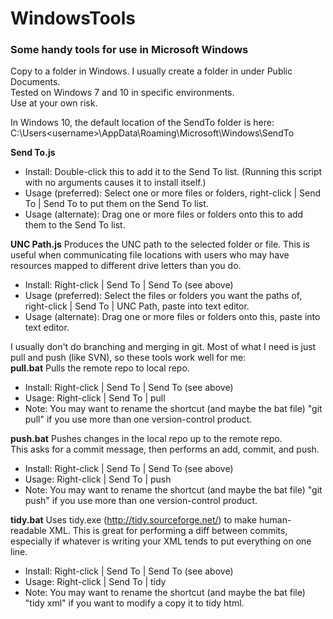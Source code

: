 WindowsTools
============

### Some handy tools for use in Microsoft Windows
Copy to a folder in Windows.  I usually create a folder in under Public Documents.  
Tested on Windows 7 and 10 in specific environments.  
Use at your own risk.  

In Windows 10, the default location of the SendTo folder is here:  C:\Users\<username>\AppData\Roaming\Microsoft\Windows\SendTo  

**Send To.js**
- Install:  Double-click this to add it to the Send To list.  (Running this script with no arguments causes it to install itself.)
- Usage (preferred):  Select one or more files or folders, right-click | Send To | Send To to put them on the Send To list.
- Usage (alternate):  Drag one or more files or folders onto this to add them to the Send To list.

**UNC Path.js**
Produces the UNC path to the selected folder or file.  This is useful when communicating file locations with users who may have resources mapped to different drive letters than you do.
- Install:  Right-click | Send To | Send To (see above)
- Usage (preferred):  Select the files or folders you want the paths of, right-click | Send To | UNC Path, paste into text editor.
- Usage (alternate):  Drag one or more files or folders onto this, paste into text editor.

  
  

I usually don't do branching and merging in git.  Most of what I need is just pull and push (like SVN), so these tools work well for me:  
**pull.bat**
Pulls the remote repo to local repo.
- Install:  Right-click | Send To | Send To (see above)
- Usage:  Right-click | Send To | pull
- Note:  You may want to rename the shortcut (and maybe the bat file) "git pull" if you use more than one version-control product.

**push.bat**
Pushes changes in the local repo up to the remote repo.  
This asks for a commit message, then performs an add, commit, and push.  
- Install:  Right-click | Send To | Send To (see above)
- Usage:  Right-click | Send To | push
- Note:  You may want to rename the shortcut (and maybe the bat file) "git push" if you use more than one version-control product.


**tidy.bat**
Uses tidy.exe (http://tidy.sourceforge.net/) to make human-readable XML.  This is great for performing a diff between commits, especially if whatever is writing your XML tends to put everything on one line.
- Install:  Right-click | Send To | Send To (see above)
- Usage:  Right-click | Send To | tidy
- Note:  You may want to rename the shortcut (and maybe the bat file) "tidy xml" if you want to modify a copy it to tidy html.



